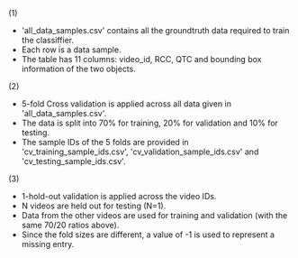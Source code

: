 
(1)
- 'all_data_samples.csv' contains all the groundtruth data required to train the classiffier.
- Each row is a data sample.
- The table has 11 columns: video_id, RCC, QTC and bounding box information of the two objects.

(2)
- 5-fold Cross validation is applied across all data given in 'all_data_samples.csv'.
- The data is split into 70% for training, 20% for validation and 10% for testing.
- The sample IDs of the 5 folds are provided in 'cv_training_sample_ids.csv', 'cv_validation_sample_ids.csv' and 'cv_testing_sample_ids.csv'. 

(3)
- 1-hold-out validation is applied across the video IDs.
- N videos are held out for testing (N=1).
- Data from the other videos are used for training and validation (with the same 70/20 ratios above).
- Since the fold sizes are different, a value of -1 is used to represent a missing entry. 
